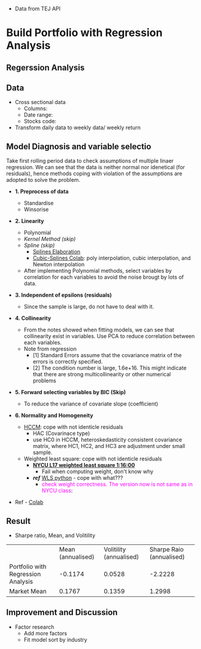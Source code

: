 - Data from TEJ API
# Build Portfolio with Regression Analysis
## Regerssion Analysis
## Data
- Cross sectional data
    - Columns:
    - Date range:
    - Stocks code:
- Transform daily data to weekly data/ weekly return
## Model Diagnosis and variable selectio
Take first rolling period data to check assumptions of multiple linaer regression. We can see that the data is neither normal nor idenetical (for residuals), hence methods coping with violation of the assumptions are adopted to solve the problem.

- **1. Preprocess of data**
    - Standardise
    - Winsorise
    
- **2. Linearity**
    - Polynomial
    - *Kernel Method (skip)*
    - *Spline (skip)*
        - [Splines Elaboration](https://zhuanlan.zhihu.com/p/34825299)
        - [Cubic-Splines Colab](https://colab.research.google.com/github/tgteacher/numerical-methods/blob/master/notebooks/Chapter3.ipynb#scrollTo=SLLvPEzPnYCr): poly interpolation, cubic interpolation, and Newton interpolation
    - After implementing Polynomial methods, select variables by correlation for each variables to avoid the noise brougt by lots of data.

- **3. Independent of epsilons (residuals)**
    - Since the sample is large, do not have to deal with it.

- **4. Collinearity**
    - From the notes showed when fitting models, we can see that collinearity exist in variables. Use PCA to reduce correlation between each variables.
    - Note from regression
        - [1] Standard Errors assume that the covariance matrix of the errors is correctly specified.
        - [2] The condition number is large, 1.6e+16. This might indicate that there are strong multicollinearity or other numerical problems

- **5. Forward selecting variables by BIC (Skip)**
    - To reduce the variance of covariate slope (coefficient)

- **6. Normality and Homogeneity**
    - [HCCM](https://jslsoc.sitehost.iu.edu/files_research/testing_tests/hccm/00TAS.pdf): cope with not identicle residuals
        - HAC (Covarinace type)
        - use HC0 in HCCM, heteroskedasticity consistent covariance matrix, where HC1, HC2, and HC3 are adjustment under small sample.
    - Weighted least square: cope with not identicle residuals
        - [**NYCU L17 weighted least square 1:16:00**](https://www.youtube.com/watch?v=GAREvGsRjdo&list=PLj6E8qlqmkFu0cY9PfwoFq6SbuZ-M28JE&index=17)
            - Fail when computing weight, don't know why
        - ***ref*** [WLS python](https://www.einblick.ai/python-code-examples/weighted-least-squares-regression-statsmodels/) - cope with what???
            - <font color=#FF00FF> check weight correctness. The version now is not same as in NYCU class</font>:
- Ref - [Colab](https://colab.research.google.com/github/rafiag/DTI2020/blob/main/002a_Multi_Linear_Regression_(EN).ipynb#scrollTo=iVvGlw106ukZ)

## Result
- Sharpe ratio, Mean, and Volitility
<table>
    <tr>
        <td></td>
        <td>Mean (annualised)</td>
        <td>Volitility (annualised)</td>
        <td>Sharpe Raio (annualised)</td>
    </tr>
    <tr>
        <td>Portfolio with Regression Analysis</td>
        <td>-0.1174</td>
        <td>0.0528</td>
        <td>-2.2228</td>
    </tr>
    <tr>
        <td>Market Mean</td>
        <td>0.1767</td>
        <td>0.1359</td>
        <td>1.2998</td>
    </tr>
</table>


## Improvement and Discussion
- Factor research
    - Add more factors
    - Fit model sort by industry

